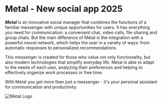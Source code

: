 
# Metal - New social app 2025

***Metal*** is an innovative social manager that combines the functions of a familiar messenger with unique opportunities for users. It has everything you need for communication: a convenient chat, video calls, file sharing and group chats. But the main difference of Metal is the integration with a powerful neural network, which helps the user in a variety of ways: from automatic responses to personalized recommendations.

This messenger is created for those who value not only functionality, but also modern technologies that simplify everyday life. Metal is able to adapt to the needs of each user, analyzing their preferences and helping to effectively organize work processes or free time.

With Metal you get more than just a messenger - it's your personal assistant for communication and productivity.

![Metal Logo](https://i.ibb.co/JwXSRvZB/Frame-1.jpg)

